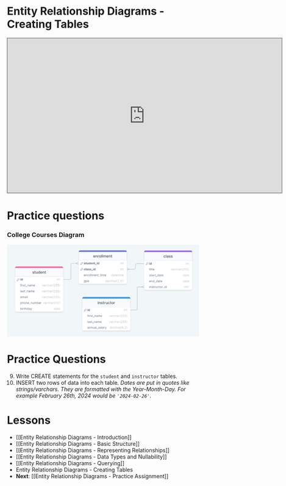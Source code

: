 # Entity Relationship Diagrams - Creating Tables

<iframe src="https://egator.hosted.panopto.com/Panopto/Pages/Embed.aspx?id=29da4567-e32d-4981-a177-b1160003ee40&autoplay=false&offerviewer=true&showtitle=true&showbrand=true&captions=false&interactivity=all" height="405" width="720" style="border: 1px solid #464646;" allowfullscreen allow="autoplay" aria-label="Panopto Embedded Video Player"></iframe>

# Practice questions

### College Courses Diagram
<img src="https://raw.githubusercontent.com/kellerflint/Class-Intro-SQL/hugo/content/Images/college_courses_erd.png">

# Practice Questions

9. Write CREATE statements for the `student` and `instructor` tables. 
10. INSERT two rows of data into each table.
	*Dates are put in quotes like strings/varchars. They are formatted with the Year-Month-Day. For example February 26th, 2024 would be `'2024-02-26'`.*
# Lessons
- [[Entity Relationship Diagrams - Introduction]]
- [[Entity Relationship Diagrams - Basic Structure]]
- [[Entity Relationship Diagrams - Representing Relationships]]
- [[Entity Relationship Diagrams - Data Types and Nullability]]
- [[Entity Relationship Diagrams - Querying]]
- Entity Relationship Diagrams - Creating Tables
- **Next**: [[Entity Relationship Diagrams - Practice Assignment]]
